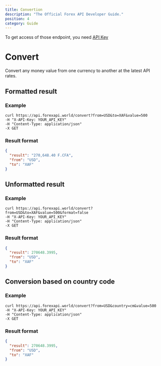 ```yaml
---
title: Convertion
description: "The Official Forex API Developer Guide."
position: 4
category: Guide
---
```


<alert type="warning">

To get access of those endpoint, you need [API Key](https://forexapi.world/settings/api)

</alert>

# Convert

Convert any money value from one currency to another at the latest API rates.

## Formatted result

### Example

<code-group>
  <code-block label="cURL" active>

```cURL
curl https://api.forexapi.world/convert?from=USD&to=XAF&value=500
-H "X-API-Key: YOUR_API_KEY"
-H "Content-Type: application/json"
-X GET
```

  </code-block>
</code-group>

### Result format

```json
{
  "result": "270,648.40 F.CFA",
  "from": "USD",
  "to": "XAF"
}
```

## Unformatted result

### Example

<code-group>
  <code-block label="cURL" active>

```cURL
curl https://api.forexapi.world/convert?from=USD&to=XAF&value=500&format=false
-H "X-API-Key: YOUR_API_KEY"
-H "Content-Type: application/json"
-X GET
```

  </code-block>
</code-group>

### Result format

```json
{
  "result": 270648.3995,
  "from": "USD",
  "to": "XAF"
}
```

## Conversion based on country code

### Example

<code-group>
  <code-block label="cURL" active>

```cURL
curl https://api.forexapi.world/convert?from=USD&country=cm&value=500
-H "X-API-Key: YOUR_API_KEY"
-H "Content-Type: application/json"
-X GET
```

  </code-block>
</code-group>

### Result format

```json
{
  "result": 270648.3995,
  "from": "USD",
  "to": "XAF"
}
```
